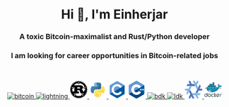<h1 align="center">Hi 👋, I'm Einherjar</h1>
<h3 align="center">A toxic Bitcoin-maximalist and Rust/Python developer</h3>

<h3 align="center">I am looking for career opportunities in Bitcoin-related jobs</h3>

<br>  

<p align="center">
  <a href="https://www.bitcoin.org" target="_blank" rel="noreferrer"> <img src="https://upload.wikimedia.org/wikipedia/commons/4/46/Bitcoin.svg" alt="bitcoin" width="40" height="40"/> </a>
  <a href="https://www.lightning.network" target="_blank" rel="noreferrer"> <img src="https://upload.wikimedia.org/wikipedia/commons/5/5a/Lightning_Network.svg" alt="lightning" width="40" height="40"/> </a>
    <a href="https://www.rust-lang.org" target="_blank" rel="noreferrer"> <img src="https://raw.githubusercontent.com/devicons/devicon/master/icons/rust/rust-plain.svg" alt="rust" width="40" height="40"/> </a>
    <a href="https://www.python.org" target="_blank" rel="noreferrer"> <img src="https://raw.githubusercontent.com/devicons/devicon/master/icons/python/python-original.svg" alt="python" width="40" height="40"/> </a>
  <a href="https://www.cprogramming.com/" target="_blank" rel="noreferrer"> <img src="https://raw.githubusercontent.com/devicons/devicon/master/icons/c/c-original.svg" alt="c" width="40" height="40"/> </a>
  <a href="https://www.w3schools.com/cpp/" target="_blank" rel="noreferrer"> <img src="https://raw.githubusercontent.com/devicons/devicon/master/icons/cplusplus/cplusplus-original.svg" alt="cplusplus" width="40" height="40"/> </a>
  <!--
  <a href="https://www.github.com/rust-bitcoin" target="_blank" rel="noreferrer"> <img src="https://avatars.githubusercontent.com/u/37084147?s=200&v=4" alt="bitcoin-rust" width="40" height="40"/> </a>
  -->
  <a href="https://www.bitcoindevkit.org" target="_blank" rel="noreferrer"> <img src="https://avatars.githubusercontent.com/u/62867074?s=200&v=4" alt="bdk" width="40" height="40"/> </a>
  <a href="https://www.lightningdevkit.org" target="_blank" rel="noreferrer"> <img src="https://avatars.githubusercontent.com/u/60484029?s=200&v=4" alt="ldk" width="40" height="40"/> </a>
  <a href="https://www.nixos.org/" target="_blank" rel="noreferrer"> <img src="https://github.com/NixOS/nixos-artwork/raw/master/logo/nix-snowflake.svg" alt="nixos" width="40" height="40"/> </a>
  <a href="https://www.docker.com/" target="_blank" rel="noreferrer"> <img src="https://raw.githubusercontent.com/devicons/devicon/master/icons/docker/docker-original-wordmark.svg" alt="docker" width="40" height="40"/> </a>
  <!--
  <a href="https://kubernetes.io" target="_blank" rel="noreferrer"> <img src="https://www.vectorlogo.zone/logos/kubernetes/kubernetes-icon.svg" alt="kubernetes" width="40" height="40"/> </a>
    <a href="https://aws.amazon.com" target="_blank" rel="noreferrer"> <img src="https://raw.githubusercontent.com/devicons/devicon/master/icons/amazonwebservices/amazonwebservices-original-wordmark.svg" alt="aws" width="40" height="40"/> </a>
  -->
</p>
